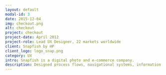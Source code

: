 ```yaml
---
layout: default
modal-id: 3
date: 2015-12-04
img: checkout.png
alt: checkout
project: checkout
project-date: April 2012
project-role: Lead UX Designer, 22 markets worldwide
client: Snapfish by HP
client_logo: logo_snap.png
category: UX
intro: Snapfish is a digital photo and e-commerce company.
description: Designed process flows, navigational systems, information architectures, and detailed page specifications for financial applications and sales websites. Projects included a 'Relationship Rewards' web application, which served as a base to rewards enable all Bank of America products. As well as the re-design and re-brand of Bank of America’s three European acquisition websites. Due to client confidentiality, case studies of these projects are only available on request.
---
```

